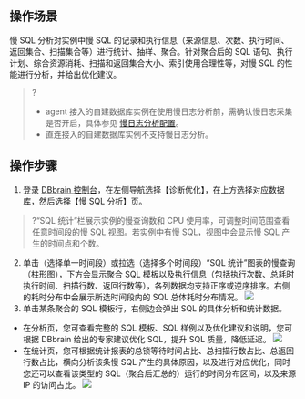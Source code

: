 
## 操作场景
慢 SQL 分析对实例中慢 SQL 的记录和执行信息（来源信息、次数、执行时间、返回集合、扫描集合等）进行统计、抽样、聚合。针对聚合后的 SQL 语句、执行计划、综合资源消耗、扫描和返回集合大小、索引使用合理性等，对慢 SQL 的性能进行分析，并给出优化建议。
>?
>- agent 接入的自建数据库实例在使用慢日志分析前，需确认慢日志采集是否开启，具体参见 [慢日志分析配置](https://console.cloud.tencent.com/dbbrain/instance?product=dbbrain-mysql)。
>- 直连接入的自建数据库实例不支持慢日志分析。

## 操作步骤
1. 登录 [DBbrain 控制台](https://console.cloud.tencent.com/dbbrain/slow-sql)，在左侧导航选择【诊断优化】，在上方选择对应数据库，然后选择【慢 SQL 分析】页。
>?“SQL 统计”栏展示实例的慢查询数和 CPU 使用率，可调整时间范围查看任意时间段的慢 SQL 视图。若实例中有慢 SQL，视图中会显示慢 SQL 产生的时间点和个数。
2. 单击（选择单一时间段）或拉选（选择多个时间段）“SQL 统计”图表的慢查询（柱形图），下方会显示聚合 SQL 模板以及执行信息（包括执行次数、总耗时执行时间、扫描行数、返回行数等），各列数据均支持正序或逆序排序。右侧的耗时分布中会展示所选时间段内的 SQL 总体耗时分布情况。
![](https://main.qcloudimg.com/raw/dfce7ffad362522c7002ec33628bf530.png)
3. 单击某条聚合的 SQL 模板行，右侧边会弹出 SQL 的具体分析和统计数据。
 - 在分析页，您可查看完整的 SQL 模板、SQL 样例以及优化建议和说明，您可根据 DBbrain 给出的专家建议优化 SQL，提升 SQL 质量，降低延迟。
![](https://main.qcloudimg.com/raw/aeefc3396bcdfbdd548ea909b1fbabd8.png)
 - 在统计页，您可根据统计报表的总锁等待时间占比、总扫描行数占比、总返回行数占比，横向分析该条慢 SQL 产生的具体原因，以及进行对应优化，同时您还可以查看该类型的 SQL（聚合后汇总的）运行的时间分布区间，以及来源 IP 的访问占比。
![](https://main.qcloudimg.com/raw/14c648980260c952c4af8e370a41860a.png)

